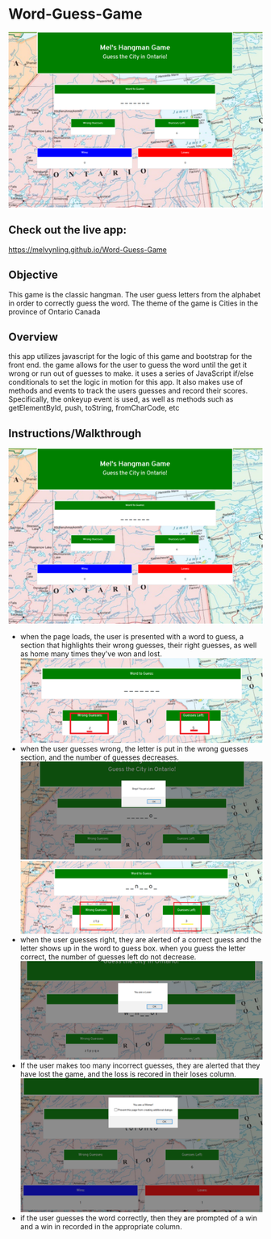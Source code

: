 # Word-Guess-Game
![](assets/hngmn1.png)
## Check out the live app:
https://melvynling.github.io/Word-Guess-Game

## Objective
This game is the classic hangman. The user guess letters from the alphabet in order to correctly guess the word. The theme of the game is Cities in the province of Ontario Canada

## Overview
this app utilizes javascript for the logic of this game and bootstrap for the front end. the game allows for the user to guess the word until the get it wrong or run out of guesses to make. 
it uses a series of JavaScript if/else conditionals to set the logic in motion for this app. It also makes use of methods and events to track the users guesses and record their scores. Specifically, the onkeyup event is used, as well as methods such as getElementById, push, toString, fromCharCode, etc

## Instructions/Walkthrough
![](assets/hngmn1.png)
* when the page loads, the user is presented with a word to guess, a section that highlights their wrong guesses, their right guesses, as well as home many times they've won and lost.
![](assets/hngmn2.png)
* when the user guesses wrong, the letter is put in the wrong guesses section, and the number of guesses decreases.
![](assets/hngmn3.png)
![](assets/hngmn4.png)
* when the user guesses right, they are alerted of a correct guess and the letter shows up in the word to guess box. when you guess the letter correct, the number of guesses left do not decrease.
![](assets/hngmn5.png)
* If the user makes too many incorrect guesses, they are alerted that they have lost the game, and the loss is recored in their loses column.
![](assets/hngmn6.png)
* if the user guesses the word correctly, then they are prompted of a win and a win in recorded in the appropriate column.
